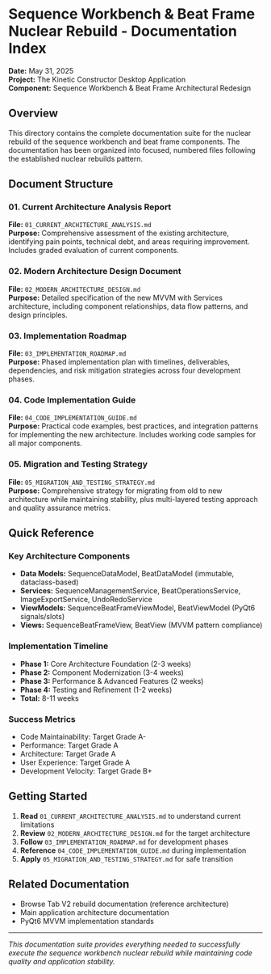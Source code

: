 # Sequence Workbench & Beat Frame Nuclear Rebuild - Documentation Index

**Date:** May 31, 2025  
**Project:** The Kinetic Constructor Desktop Application  
**Component:** Sequence Workbench & Beat Frame Architectural Redesign

## Overview

This directory contains the complete documentation suite for the nuclear rebuild of the sequence workbench and beat frame components. The documentation has been organized into focused, numbered files following the established nuclear rebuilds pattern.

## Document Structure

### 01. Current Architecture Analysis Report

**File:** `01_CURRENT_ARCHITECTURE_ANALYSIS.md`  
**Purpose:** Comprehensive assessment of the existing architecture, identifying pain points, technical debt, and areas requiring improvement. Includes graded evaluation of current components.

### 02. Modern Architecture Design Document

**File:** `02_MODERN_ARCHITECTURE_DESIGN.md`  
**Purpose:** Detailed specification of the new MVVM with Services architecture, including component relationships, data flow patterns, and design principles.

### 03. Implementation Roadmap

**File:** `03_IMPLEMENTATION_ROADMAP.md`  
**Purpose:** Phased implementation plan with timelines, deliverables, dependencies, and risk mitigation strategies across four development phases.

### 04. Code Implementation Guide

**File:** `04_CODE_IMPLEMENTATION_GUIDE.md`  
**Purpose:** Practical code examples, best practices, and integration patterns for implementing the new architecture. Includes working code samples for all major components.

### 05. Migration and Testing Strategy

**File:** `05_MIGRATION_AND_TESTING_STRATEGY.md`  
**Purpose:** Comprehensive strategy for migrating from old to new architecture while maintaining stability, plus multi-layered testing approach and quality assurance metrics.

## Quick Reference

### Key Architecture Components

- **Data Models:** SequenceDataModel, BeatDataModel (immutable, dataclass-based)
- **Services:** SequenceManagementService, BeatOperationsService, ImageExportService, UndoRedoService
- **ViewModels:** SequenceBeatFrameViewModel, BeatViewModel (PyQt6 signals/slots)
- **Views:** SequenceBeatFrameView, BeatView (MVVM pattern compliance)

### Implementation Timeline

- **Phase 1:** Core Architecture Foundation (2-3 weeks)
- **Phase 2:** Component Modernization (3-4 weeks)
- **Phase 3:** Performance & Advanced Features (2 weeks)
- **Phase 4:** Testing and Refinement (1-2 weeks)
- **Total:** 8-11 weeks

### Success Metrics

- Code Maintainability: Target Grade A-
- Performance: Target Grade A
- Architecture: Target Grade A
- User Experience: Target Grade A
- Development Velocity: Target Grade B+

## Getting Started

1. **Read** `01_CURRENT_ARCHITECTURE_ANALYSIS.md` to understand current limitations
2. **Review** `02_MODERN_ARCHITECTURE_DESIGN.md` for the target architecture
3. **Follow** `03_IMPLEMENTATION_ROADMAP.md` for development phases
4. **Reference** `04_CODE_IMPLEMENTATION_GUIDE.md` during implementation
5. **Apply** `05_MIGRATION_AND_TESTING_STRATEGY.md` for safe transition

## Related Documentation

- Browse Tab V2 rebuild documentation (reference architecture)
- Main application architecture documentation
- PyQt6 MVVM implementation standards

---

_This documentation suite provides everything needed to successfully execute the sequence workbench nuclear rebuild while maintaining code quality and application stability._

